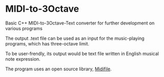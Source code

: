 # MIDI-to-3Octave
Basic C++ MIDI-to-3Octave-Text converter for further development on various programs

The output .text file can be used as an input for the music-playing programs, which has three-octave limit.

To be user-frendly, its output would be text file written in English musical note expression.

The program uses an open source library, [Midifile](https://github.com/craigsapp/midifile).

